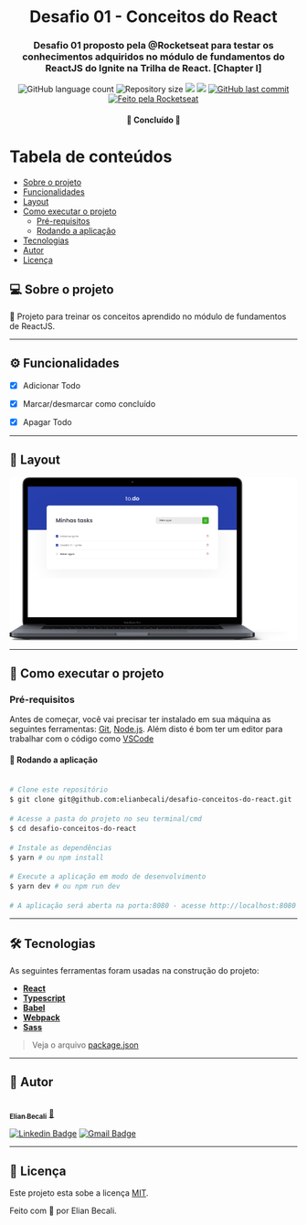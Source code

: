 <h1 align="center">
			Desafio 01 - Conceitos do React
</h1>

<h3 align="center">
    Desafio 01 proposto pela @Rocketseat para testar os conhecimentos adquiridos no módulo de fundamentos do ReactJS do Ignite na Trilha de React. [Chapter I]
</h3>

<p align="center">
  <img alt="GitHub language count" src="https://img.shields.io/github/languages/count/elianbecali/desafio-conceitos-do-react?style=flat-square&&color=%2304D361" />

  <img alt="Repository size" src="https://img.shields.io/github/repo-size/elianbecali/desafio-conceitos-do-react?style=flat-square" />
	
  <img src="https://img.shields.io/github/stars/elianbecali/desafio-conceitos-do-react?style=flat-square" />
  
  <img src="https://img.shields.io/github/license/elianbecali/desafio-conceitos-do-react?style=flat-square" />

  <a href="https://github.com/elianbecali/desafio-conceitos-do-react/commits/main">
    <img alt="GitHub last commit" src="https://img.shields.io/github/last-commit/elianbecali/desafio-conceitos-do-react?style=flat-square&">
  </a>

  <a href="https://rocketseat.com.br">
    <img alt="Feito pela Rocketseat" src="https://img.shields.io/badge/feito%20por-Elian%20Becali-%237519C1?style=flat-square&">
  </a>
  
 
</p>

<h4 align="center">
	🚀 Concluído 🚀
</h4>

Tabela de conteúdos
=================
<!--ts-->
   * [Sobre o projeto](#-sobre-o-projeto)
   * [Funcionalidades](#%EF%B8%8F-funcionalidades)
   * [Layout](#-layout)
   * [Como executar o projeto](#-como-executar-o-projeto)
     * [Pré-requisitos](#pré-requisitos)
     * [Rodando a aplicação](#-rodando-a-aplicação)
   * [Tecnologias](#-tecnologias)
   * [Autor](#-autor)
   * [Licença](#-licença)
<!--te-->


## 💻 Sobre o projeto

💪 Projeto para treinar os conceitos aprendido no módulo de fundamentos de ReactJS.

---

## ⚙️ Funcionalidades

- [x] Adicionar Todo
- [x] Marcar/desmarcar como concluído
- [x] Apagar Todo


---

## 🎨 Layout

<p align="center" style="display: flex; align-items: flex-start; justify-content: center;">
  <img alt="Imagem de um App de todo" title="App todo para o desafio 01 do Ignite" src="https://raw.githubusercontent.com/elianbecali/desafio-conceitos-do-react/main/.github/Macbook-Pro.png" />
</p>

---

## 🚀 Como executar o projeto

### Pré-requisitos

Antes de começar, você vai precisar ter instalado em sua máquina as seguintes ferramentas:
[Git](https://git-scm.com), [Node.js](https://nodejs.org/en/). 
Além disto é bom ter um editor para trabalhar com o código como [VSCode](https://code.visualstudio.com/)




#### 🧭 Rodando a aplicação

```bash

# Clone este repositório
$ git clone git@github.com:elianbecali/desafio-conceitos-do-react.git

# Acesse a pasta do projeto no seu terminal/cmd
$ cd desafio-conceitos-do-react

# Instale as dependências
$ yarn # ou npm install

# Execute a aplicação em modo de desenvolvimento
$ yarn dev # ou npm run dev

# A aplicação será aberta na porta:8080 - acesse http://localhost:8080

```

---

## 🛠 Tecnologias

As seguintes ferramentas foram usadas na construção do projeto:

-   **[React](https://reactjs.org/)**
-   **[Typescript](https://www.typescriptlang.org/)**
-   **[Babel](https://babeljs.io/)**
-   **[Webpack](https://webpack.js.org/)**
-   **[Sass](https://sass-lang.com/)**

> Veja o arquivo  [package.json](https://github.com/elianbecali/desafio-conceitos-do-react/blob/main/package.json)

---

## 🦸 Autor

<a href="https://app.rocketseat.com.br/me/elian-carlos-becali-aguiar-1567032394">
 <img style="border-radius: 50%;" src="https://avatars.githubusercontent.com/u/54561377?v=4" width="100px;" alt=""/>
 <br />
 <sub><b>Elian Becali</b></sub></a> <a href="https://app.rocketseat.com.br/me/elian-carlos-becali-aguiar-1567032394" title="Rocketseat">🚀</a>
 <br />

[![Linkedin Badge](https://img.shields.io/badge/-Elian%20Becali-blue?style=flat-square&logo=Linkedin&logoColor=white&link=https://www.linkedin.com/in/elianbecali/)](https://www.linkedin.com/in/elianbecali/) 
[![Gmail Badge](https://img.shields.io/badge/-elianbecaliaguiar@gmail.com-c14438?style=flat-square&logo=Gmail&logoColor=white&link=mailto:elianbecaliaguiar@gmail.com)](mailto:elianbecaliaguiar@gmail.com)

---

## 📝 Licença

Este projeto esta sobe a licença [MIT](./LICENSE).

Feito com 💜 por Elian Becali.
